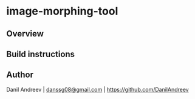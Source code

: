 # image-morphing-tool

## Overview


## Build instructions


## Author
Danil Andreev | danssg08@gmail.com | https://github.com/DanilAndreev